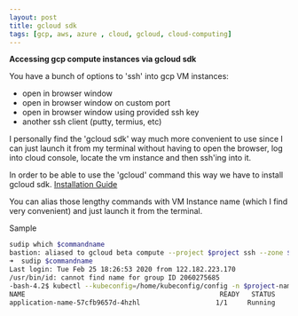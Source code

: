```yaml
---
layout: post
title: gcloud sdk
tags: [gcp, aws, azure , cloud, gcloud, cloud-computing]
---
```


**Accessing gcp compute instances via gcloud sdk**

You have a bunch of options to 'ssh' into gcp VM instances:

- open in browser window
- open in browser window on custom port
- open in browser window using provided ssh key
- another ssh client (putty, termius, etc)

I personally find the 'gcloud sdk' way much more convenient to use since I can just launch it from my terminal without having to open the browser, log into cloud console, locate the vm instance and then ssh'ing into it.

In order to be able to use the 'gcloud' command this way we have to install gcloud sdk.
[Installation Guide](https://cloud.google.com/sdk/install)

You can alias those lengthy commands with VM Instance name (which I find very convenient) and just launch it from the terminal.

Sample

```bash
sudip which $commandname
bastion: aliased to gcloud beta compute --project $project ssh --zone $zone $vm-instance-name
➜  sudip $commandname
Last login: Tue Feb 25 18:26:53 2020 from 122.182.223.170
/usr/bin/id: cannot find name for group ID 2060275685
-bash-4.2$ kubectl --kubeconfig=/home/kubeconfig/config -n $project-name get pods
NAME                                                 READY   STATUS             RESTARTS   AGE
application-name-57cfb9657d-4hzhl                   1/1     Running            0          15h
```
